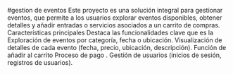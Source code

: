 #gestion de eventos 
Este proyecto es una solución integral para gestionar eventos, que permite a los usuarios explorar eventos disponibles, obtener detalles y añadir entradas o servicios asociados a un carrito de compras.
 Características principales
Destaca las funcionalidades clave que es la 
Exploración de eventos por categoría, fecha o ubicación.
Visualización de detalles de cada evento (fecha, precio, ubicación, descripción).
Función de añadir al carrito
Proceso de pago .
Gestión de usuarios (inicios de sesión, registros de usuarios).
